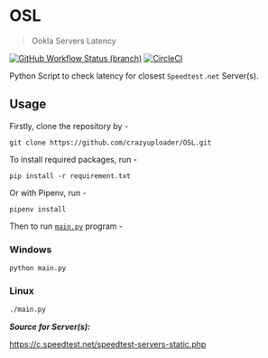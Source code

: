 # OSL

> Ookla Servers Latency

[![GitHub Workflow Status (branch)](https://img.shields.io/github/workflow/status/crazyuploader/OSL/Python/main?label=Python%20Lint&logo=github-actions)](https://github.com/crazyuploader/OSL/actions)
[![CircleCI](https://circleci.com/gh/crazyuploader/OSL/tree/main.svg?style=svg)](https://circleci.com/gh/crazyuploader/OSL/tree/main)

Python Script to check latency for closest `Speedtest.net` Server(s).

## Usage

Firstly, clone the repository by -

```shell
git clone https://github.com/crazyuploader/OSL.git
```

To install required packages, run -

```shell
pip install -r requirement.txt
```

Or with Pipenv, run -

```shell
pipenv install
```

Then to run [`main.py`](main.py) program -

### Windows

```shell
python main.py
```

### Linux

```bash
./main.py
```

***Source for Server(s):***

https://c.speedtest.net/speedtest-servers-static.php

